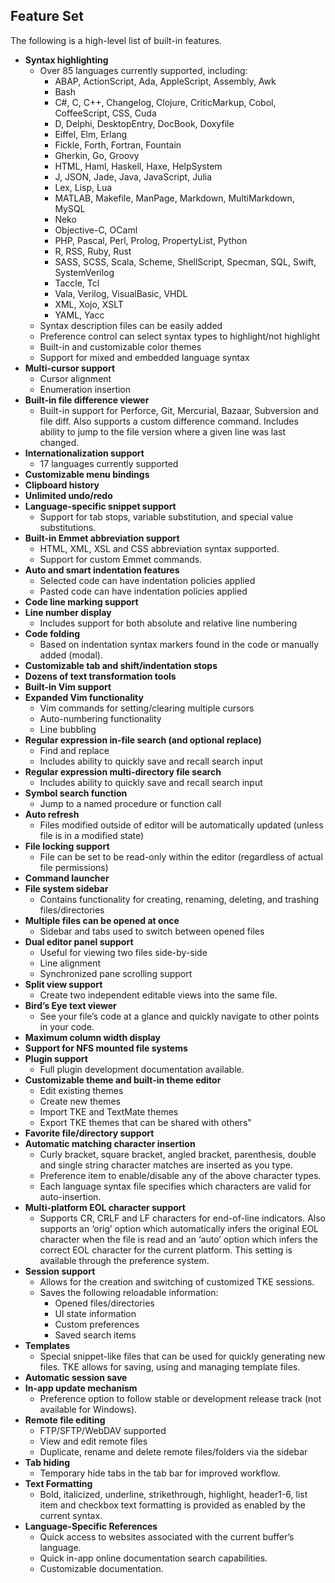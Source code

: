 ## Feature Set

The following is a high-level list of built-in features.

- **Syntax highlighting**
	- Over 85 languages currently supported, including:
		- ABAP, ActionScript, Ada, AppleScript, Assembly, Awk
		- Bash
		- C#, C, C\+\+, Changelog, Clojure, CriticMarkup, Cobol, CoffeeScript, CSS, Cuda
		- D, Delphi, DesktopEntry, DocBook, Doxyfile
		- Eiffel, Elm, Erlang
		- Fickle, Forth, Fortran, Fountain
		- Gherkin, Go, Groovy
		- HTML, Haml, Haskell, Haxe, HelpSystem
		- J, JSON, Jade, Java, JavaScript, Julia
		- Lex, Lisp, Lua
		- MATLAB, Makefile, ManPage, Markdown, MultiMarkdown, MySQL
		- Neko
		- Objective-C, OCaml
		- PHP, Pascal, Perl, Prolog, PropertyList, Python
		- R, RSS, Ruby, Rust
		- SASS, SCSS, Scala, Scheme, ShellScript, Specman, SQL, Swift, SystemVerilog
		- Taccle, Tcl
		- Vala, Verilog, VisualBasic, VHDL
		- XML, Xojo, XSLT
		- YAML, Yacc
	- Syntax description files can be easily added
	- Preference control can select syntax types to highlight/not highlight
	- Built-in and customizable color themes
	- Support for mixed and embedded language syntax
- **Multi-cursor support**
	- Cursor alignment
	- Enumeration insertion
- **Built-in file difference viewer**
	- Built-in support for Perforce, Git, Mercurial, Bazaar, Subversion and file diff. Also supports a custom difference command. Includes ability to jump to the file version where a given line was last changed.
- **Internationalization support**
	- 17 languages currently supported
- **Customizable menu bindings**
- **Clipboard history**
- **Unlimited undo/redo**
- **Language-specific snippet support**
	- Support for tab stops, variable substitution, and special value substitutions.
- **Built-in Emmet abbreviation support**
	- HTML, XML, XSL and CSS abbreviation syntax supported.
	- Support for custom Emmet commands.
- **Auto and smart indentation features**
	- Selected code can have indentation policies applied
	- Pasted code can have indentation policies applied
- **Code line marking support** 
- **Line number display**
	- Includes support for both absolute and relative line numbering
- **Code folding**
	- Based on indentation syntax markers found in the code or manually added (modal).
- **Customizable tab and shift/indentation stops**
- **Dozens of text transformation tools**
- **Built-in Vim support**
- **Expanded Vim functionality**
	- Vim commands for setting/clearing multiple cursors
	- Auto-numbering functionality
	- Line bubbling
- **Regular expression in-file search (and optional replace)**
	- Find and replace
	- Includes ability to quickly save and recall search input
- **Regular expression multi-directory file search**
	- Includes ability to quickly save and recall search input
- **Symbol search function**
	- Jump to a named procedure or function call
- **Auto refresh**
	- Files modified outside of editor will be automatically updated (unless file is in a modified state)
- **File locking support**
	- File can be set to be read-only within the editor (regardless of actual file permissions)
- **Command launcher**  
- **File system sidebar**
	- Contains functionality for creating, renaming, deleting, and trashing files/directories
- **Multiple files can be opened at once**
	- Sidebar and tabs used to switch between opened files
- **Dual editor panel support**
	- Useful for viewing two files side-by-side
	- Line alignment
	- Synchronized pane scrolling support
- **Split view support**
	- Create two independent editable views into the same file.
- **Bird’s Eye text viewer**
	- See your file’s code at a glance and quickly navigate to other points in your code.
- **Maximum column width display**  
- **Support for NFS mounted file systems**
- **Plugin support**
	- Full plugin development documentation available.
- **Customizable theme and built-in theme editor**
	- Edit existing themes
	- Create new themes
	- Import TKE and TextMate themes
	- Export TKE themes that can be shared with others"
- **Favorite file/directory support**   
- **Automatic matching character insertion**
	- Curly bracket, square bracket, angled bracket, parenthesis, double and single string character matches are inserted as you type.
	- Preference item to enable/disable any of the above character types.
	- Each language syntax file specifies which characters are valid for auto-insertion.
- **Multi-platform EOL character support**
	- Supports CR, CRLF and LF characters for end-of-line indicators.  Also supports an ‘orig’ option which automatically infers the original EOL character when the file is read and an ‘auto’ option which infers the correct EOL character for the current platform.  This setting is available through the preference system.
- **Session support**
	- Allows for the creation and switching of customized TKE sessions.
	- Saves the following reloadable information:
		- Opened files/directories
		- UI state information
		- Custom preferences
		- Saved search items
- **Templates**
	- Special snippet-like files that can be used for quickly generating new files.  TKE allows for saving, using and managing template files.
- **Automatic session save**    
- **In-app update mechanism**
	- Preference option to follow stable or development release track (not available for Windows).
- **Remote file editing**
	- FTP/SFTP/WebDAV supported
	- View and edit remote files
	- Duplicate, rename and delete remote files/folders via the sidebar
- **Tab hiding**
	- Temporary hide tabs in the tab bar for improved workflow.
- **Text Formatting**
	- Bold, italicized, underline, strikethrough, highlight, header1-6, list item and checkbox text formatting is provided as enabled by the current syntax.
- **Language-Specific References**
	- Quick access to websites associated with the current buffer’s language.
	- Quick in-app online documentation search capabilities.
	- Customizable documentation.